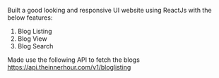 
Built a good looking and responsive UI website using ReactJs with the below features:
1. Blog Listing
2. Blog View
3. Blog Search

Made use the following API to fetch the blogs
https://api.theinnerhour.com/v1/bloglisting
